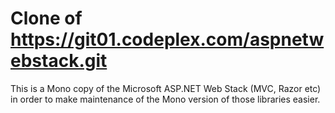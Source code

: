 Clone of https://git01.codeplex.com/aspnetwebstack.git
======================================================

This is a Mono copy of the Microsoft ASP.NET Web Stack (MVC, Razor etc) in order to
make maintenance of the Mono version of those libraries easier.

